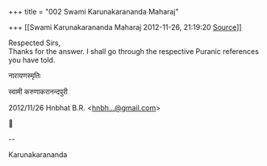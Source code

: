 +++
title = "002 Swami Karunakarananda Maharaj"

+++
[[Swami Karunakarananda Maharaj	2012-11-26, 21:19:20 [Source](https://groups.google.com/g/bvparishat/c/MISk0MFkpo0)]]



Respected Sirs,  
Thanks for the answer. I shall go through the respective Puranic references you have told.

  
  
नारायणस्मृतिः  
  
स्वामी करुणाकरानन्दपुरी  

  
  

2012/11/26 Hnbhat B.R. \<[hnbh...@gmail.com]()\>



  
  
  
--  
  
  
Karunakarananda  

